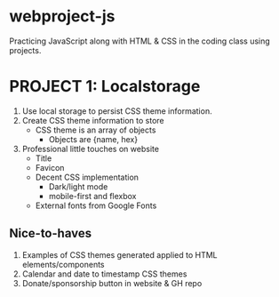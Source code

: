 # webproject-js
Practicing JavaScript along with HTML & CSS in the coding class using projects.

# PROJECT 1: Localstorage
1. Use local storage to persist CSS theme information.
2. Create CSS theme information to store
    - CSS theme is an array of objects
        - Objects are {name, hex}
3. Professional little touches on website
    - Title
    - Favicon
    - Decent CSS implementation
        - Dark/light mode
        - mobile-first and flexbox
    - External fonts from Google Fonts

## Nice-to-haves

1. Examples of CSS themes generated applied to HTML elements/components
2. Calendar and date to timestamp CSS themes
3. Donate/sponsorship button in website & GH repo